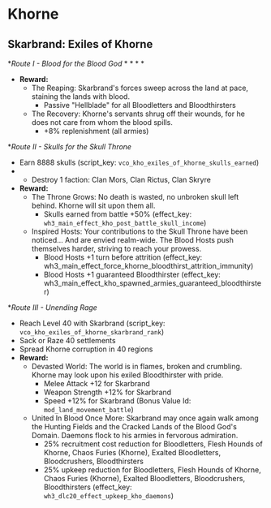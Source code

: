 # Khorne

## Skarbrand: Exiles of Khorne

**Route I - Blood for the Blood God*
  *
    * 
  * 
    * 
  * **Reward:** 
    * The Reaping: Skarbrand's forces sweep across the land at pace, staining the lands with blood.
      * Passive "Hellblade" for all Bloodletters and Bloodthirsters
    * The Recovery: Khorne's servants shrug off their wounds, for he does not care from whom the blood spills.
      * +8% replenishment (all armies)

**Route II - Skulls for the Skull Throne*
  * Earn 8888 skulls (script_key: `vco_kho_exiles_of_khorne_skulls_earned`)
  * 
    * Destroy 1 faction: Clan Mors, Clan Rictus, Clan Skryre
  * **Reward:** 
    * The Throne Grows: No death is wasted, no unbroken skull left behind. Khorne will sit upon them all.
      * Skulls earned from battle +50% (effect_key: `wh3_main_effect_kho_post_battle_skull_income`)
    * Inspired Hosts: Your contributions to the Skull Throne have been noticed... And are envied realm-wide. The Blood Hosts push themselves harder, striving to reach your prowess.
      * Blood Hosts +1 turn before attrition (effect_key: wh3_main_effect_force_khorne_bloodthirst_attrition_immunity)
      * Blood Hosts +1 guaranteed Bloodthirster (effect_key: wh3_main_effect_kho_spawned_armies_guaranteed_bloodthirster)

**Route III - Unending Rage*
  * Reach Level 40 with Skarbrand (script_key: `vco_kho_exiles_of_khorne_skarbrand_rank`)
  * Sack or Raze 40 settlements
  * Spread Khorne corruption in 40 regions
  * **Reward:** 
    * Devasted World: The world is in flames, broken and crumbling. Khorne may look upon his exiled Bloodthirster with pride.
      * Melee Attack +12 for Skarbrand
      * Weapon Strength +12% for Skarbrand
      * Speed +12% for Skarbrand (Bonus Value Id: `mod_land_movement_battle`)
    * United In Blood Once More: Skarbrand may once again walk among the Hunting Fields and the Cracked Lands of the Blood God's Domain. Daemons flock to his armies in fervorous admiration.
      * 25% recruitment cost reduction for Bloodletters, Flesh Hounds of Khorne, Chaos Furies (Khorne), Exalted Bloodletters, Bloodcrushers, Bloodthirsters
      * 25% upkeep reduction for Bloodletters, Flesh Hounds of Khorne, Chaos Furies (Khorne), Exalted Bloodletters, Bloodcrushers, Bloodthirsters (effect_key: `wh3_dlc20_effect_upkeep_kho_daemons`)
